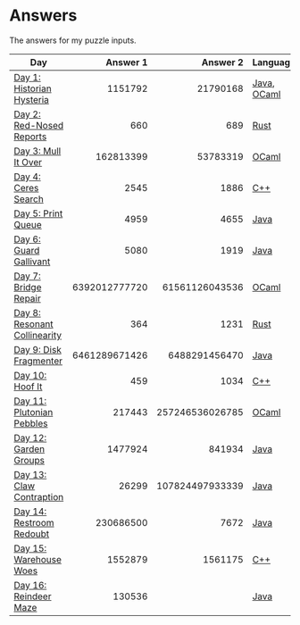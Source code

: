 # Answers

The answers for my puzzle inputs.

| Day                                                                 | Answer 1      | Answer 2        | Languages                        |
| ------------------------------------------------------------------- | -------------:| ---------------:| -------------------------------- |
| [Day 1: Historian Hysteria](https://adventofcode.com/2024/day/1)    |       1151792 |        21790168 | [Java](src/main/java/Day01.java), [OCaml](src/main/ml/day01.ml) |
| [Day 2: Red-Nosed Reports](https://adventofcode.com/2024/day/2)     |           660 |             689 | [Rust](src/main/rs/day02.rs)     |
| [Day 3: Mull It Over](https://adventofcode.com/2024/day/3)          |     162813399 |        53783319 | [OCaml](src/main/ml/day03.ml)    |
| [Day 4: Ceres Search](https://adventofcode.com/2024/day/4)          |          2545 |            1886 | [C++](src/main/cpp/day04.cpp)    |
| [Day 5: Print Queue](https://adventofcode.com/2024/day/5)           |          4959 |            4655 | [Java](src/main/java/Day05.java) |
| [Day 6: Guard Gallivant](https://adventofcode.com/2024/day/6)       |          5080 |            1919 | [Java](src/main/java/Day06.java) |
| [Day 7: Bridge Repair](https://adventofcode.com/2024/day/7)         | 6392012777720 |  61561126043536 | [OCaml](src/main/ml/day07.ml)    |
| [Day 8: Resonant Collinearity](https://adventofcode.com/2024/day/8) |           364 |            1231 | [Rust](src/main/rs/day08.rs)     |
| [Day 9: Disk Fragmenter](https://adventofcode.com/2024/day/9)       | 6461289671426 |   6488291456470 | [Java](src/main/java/Day09.java) |
| [Day 10: Hoof It](https://adventofcode.com/2024/day/10)             |           459 |            1034 | [C++](src/main/cpp/day10.cpp)    |
| [Day 11: Plutonian Pebbles](https://adventofcode.com/2024/day/11)   |        217443 | 257246536026785 | [OCaml](src/main/ml/day11.ml)    |
| [Day 12: Garden Groups](https://adventofcode.com/2024/day/12)       |       1477924 |          841934 | [Java](src/main/java/Day12.java) |
| [Day 13: Claw Contraption](https://adventofcode.com/2024/day/13)    |         26299 | 107824497933339 | [Java](src/main/java/Day13.java) |
| [Day 14: Restroom Redoubt](https://adventofcode.com/2024/day/14)    |     230686500 |            7672 | [Java](src/main/java/Day14.java) |
| [Day 15: Warehouse Woes](https://adventofcode.com/2024/day/15)      |       1552879 |         1561175 | [C++](src/main/cpp/day15.cpp)    |
| [Day 16: Reindeer Maze](https://adventofcode.com/2024/day/16)       |        130536 |                 | [Java](src/main/java/Day16.java) |
